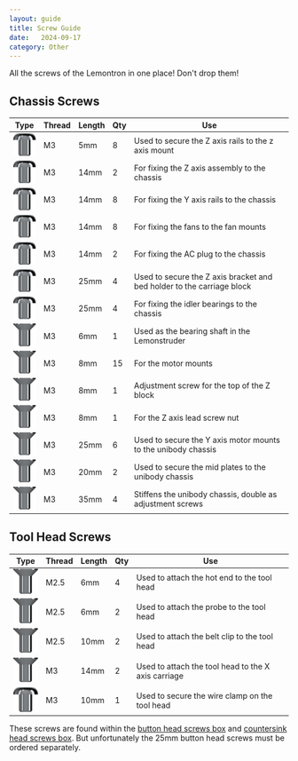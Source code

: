 ```yaml
---
layout: guide
title: Screw Guide
date:   2024-09-17
category: Other
---
```


All the screws of the Lemontron in one place! Don't drop them!

## Chassis Screws

| Type                                          | Thread | Length | Qty | Use                                                                    |
|-----------------------------------------------|--------|--------|-----|------------------------------------------------------------------------|
| ![Button Head](/assets/icons/button-head.png) | M3     | 5mm    | 8   | Used to secure the Z axis rails to the z axis mount                    |
| ![Button Head](/assets/icons/button-head.png) | M3     | 14mm   | 2   | For fixing the Z axis assembly to the chassis                          |
| ![Button Head](/assets/icons/button-head.png) | M3     | 14mm   | 8   | For fixing the Y axis rails to the chassis                             |
| ![Button Head](/assets/icons/button-head.png) | M3     | 14mm   | 8   | For fixing the fans to the fan mounts                                  |
| ![Button Head](/assets/icons/button-head.png) | M3     | 14mm   | 2   | For fixing the AC plug to the chassis                                  |
| ![Button Head](/assets/icons/button-head.png) | M3     | 25mm   | 4   | Used to secure the Z axis bracket and bed holder to the carriage block |
| ![Button Head](/assets/icons/button-head.png) | M3     | 25mm   | 4   | For fixing the idler bearings to the chassis                           |
| ![Countersunk](/assets/icons/countersunk.png) | M3     | 6mm    | 1   | Used as the bearing shaft in the Lemonstruder                          |
| ![Countersunk](/assets/icons/countersunk.png) | M3     | 8mm    | 15  | For the motor mounts                                                   |
| ![Countersunk](/assets/icons/countersunk.png) | M3     | 8mm    | 1   | Adjustment screw for the top of the Z block                            |
| ![Countersunk](/assets/icons/countersunk.png) | M3     | 8mm    | 1   | For the Z axis lead screw nut                                          |
| ![Countersunk](/assets/icons/countersunk.png) | M3     | 25mm   | 6   | Used to secure the Y axis motor mounts to the unibody chassis          |
| ![Countersunk](/assets/icons/countersunk.png) | M3     | 20mm   | 2   | Used to secure the mid plates to the unibody chassis                   |
| ![Countersunk](/assets/icons/countersunk.png) | M3     | 35mm   | 4   | Stiffens the unibody chassis, double as adjustment screws              |

## Tool Head Screws

| Type                                          | Thread | Length | Qty | Use                                                 |
|-----------------------------------------------|--------|--------|-----|-----------------------------------------------------|
| ![Countersunk](/assets/icons/countersunk.png) | M2.5   | 6mm    | 4   | Used to attach the hot end to the tool head         |
| ![Countersunk](/assets/icons/countersunk.png) | M2.5   | 6mm    | 2   | Used to attach the probe to the tool head           |
| ![Countersunk](/assets/icons/countersunk.png) | M2.5   | 10mm   | 2   | Used to attach the belt clip to the tool head       |
| ![Countersunk](/assets/icons/countersunk.png) | M3     | 14mm   | 2   | Used to attach the tool head to the X axis carriage |
| ![Button Head](/assets/icons/button-head.png) | M3     | 10mm   | 1   | Used to secure the wire clamp on the tool head      |

These screws are found within the [button head screws box](/guides/bom/m3-button-head/)
and [countersink head screws box](/guides/bom/m3-countersunk/). But unfortunately the 25mm button head screws must be
ordered separately.
